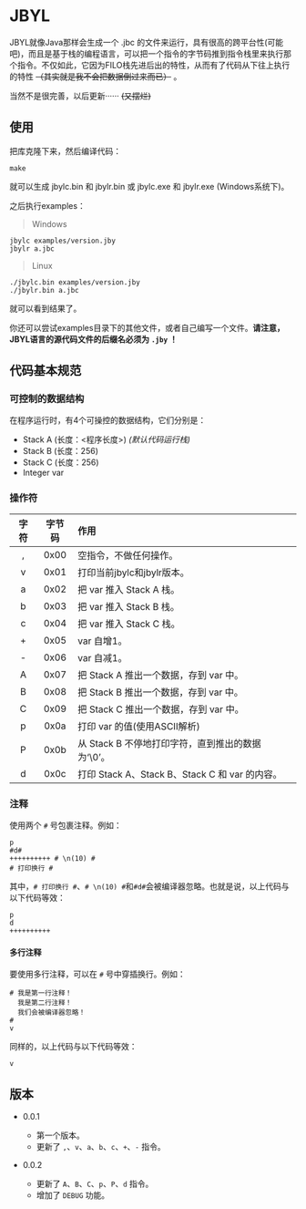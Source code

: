 # JBYL
JBYL就像Java那样会生成一个 .jbc 的文件来运行，具有很高的跨平台性(可能吧)，而且是基于栈的编程语言，可以把一个指令的字节码推到指令栈里来执行那个指令。不仅如此，它因为FILO栈先进后出的特性，从而有了代码从下往上执行的特性 ~~（其实就是我不会把数据倒过来而已）~~ 。

当然不是很完善，以后更新······ ~~(又摆烂)~~

## 使用
把库克隆下来，然后编译代码：

```shell
make
```

就可以生成 jbylc.bin 和 jbylr.bin 或 jbylc.exe 和 jbylr.exe (Windows系统下)。

之后执行examples：

> Windows
```shell
jbylc examples/version.jby
jbylr a.jbc
```

> Linux
```shell
./jbylc.bin examples/version.jby
./jbylr.bin a.jbc
```

就可以看到结果了。

你还可以尝试examples目录下的其他文件，或者自己编写一个文件。**请注意，JBYL语言的源代码文件的后缀名必须为 `.jby` ！**

## 代码基本规范
### 可控制的数据结构
在程序运行时，有4个可操控的数据结构，它们分别是：

- Stack A (长度：<程序长度>) *(默认代码运行栈)*
- Stack B (长度：256)
- Stack C (长度：256)
- Integer var

### 操作符
|  字符 | 字节码 | 作用                                           |
| :---: | :---: | :---                                           |
|   ,   | 0x00  | 空指令，不做任何操作。                           |
|   v   | 0x01  | 打印当前jbylc和jbylr版本。                      |
|   a   | 0x02  | 把 var 推入 Stack A 栈。                        |
|   b   | 0x03  | 把 var 推入 Stack B 栈。                        |
|   c   | 0x04  | 把 var 推入 Stack C 栈。                        |
|   +   | 0x05  | var 自增1。                                    |
|   -   | 0x06  | var 自减1。                                    |
|   A   | 0x07  | 把 Stack A 推出一个数据，存到 var 中。           |
|   B   | 0x08  | 把 Stack B 推出一个数据，存到 var 中。           |
|   C   | 0x09  | 把 Stack C 推出一个数据，存到 var 中。           |
|   p   | 0x0a  | 打印 var 的值(使用ASCII解析)                    |
|   P   | 0x0b  | 从 Stack B 不停地打印字符，直到推出的数据为‘\0’。 |
|   d   | 0x0c  | 打印 Stack A、Stack B、Stack C 和 var 的内容。  |

### 注释
使用两个 `#` 号包裹注释。例如：

```
p
#d#
++++++++++ # \n(10) #
# 打印换行 #
```

其中，`# 打印换行 #`、`# \n(10) #`和`#d#`会被编译器忽略。也就是说，以上代码与以下代码等效：

```
p
d
++++++++++
```

#### 多行注释
要使用多行注释，可以在 `#` 号中穿插换行。例如：

```
# 我是第一行注释！
  我是第二行注释！
  我们会被编译器忽略！
#
v
```

同样的，以上代码与以下代码等效：

```
v
```

## 版本
- 0.0.1
  - 第一个版本。
  - 更新了 `,`、`v`、`a`、`b`、`c`、`+`、`-` 指令。

- 0.0.2
  - 更新了 `A`、`B`、`C`、`p`、`P`、`d` 指令。
  - 增加了 `DEBUG` 功能。
